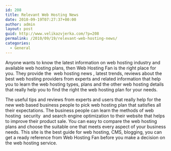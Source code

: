 ```yaml
---
id: 208
title: Relevant Web Hosting News
date: 2010-09-19T07:27:37+00:00
author: admin
layout: post
guid: http://www.velikazvjerka.com/?p=208
permalink: /2010/09/19/relevant-web-hosting-news/
categories:
  - General
---
```

Anyone wants to know the latest information on web hosting industry and available web hosting plans, then Web Hosting Fan is the right place for you. They provide the &nbsp;web hosting news&nbsp;, latest trends, reviews about the best web hosting providers from experts and related information that help you to learn the web hosting types, plans and the other web hosting details that really help you to find the right the web hosting plan for your needs.

The useful tips and reviews from experts and users that really help for the new web based business people to pick web hosting plan that satisfies all their expectations. The business people can learn the methods of web hosting &nbsp;security&nbsp; and search engine optimization to their website that helps to improve their product sale. You can easy to compare the web hosting plans and choose the suitable one that meets every aspect of your business needs. This site is the best guide for web hosting, CMS, blogging, you can get a ready reference from Web Hosting Fan before you make a decision on the web hosting service.